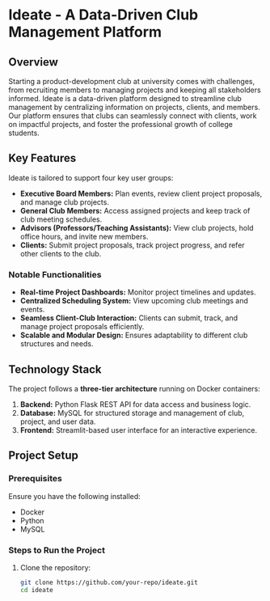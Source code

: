 # Ideate - A Data-Driven Club Management Platform

## Overview
Starting a product-development club at university comes with challenges, from recruiting members to managing projects and keeping all stakeholders informed. Ideate is a data-driven platform designed to streamline club management by centralizing information on projects, clients, and members. Our platform ensures that clubs can seamlessly connect with clients, work on impactful projects, and foster the professional growth of college students.

## Key Features
Ideate is tailored to support four key user groups:
- **Executive Board Members:** Plan events, review client project proposals, and manage club projects.
- **General Club Members:** Access assigned projects and keep track of club meeting schedules.
- **Advisors (Professors/Teaching Assistants):** View club projects, hold office hours, and invite new members.
- **Clients:** Submit project proposals, track project progress, and refer other clients to the club.

### Notable Functionalities
- **Real-time Project Dashboards:** Monitor project timelines and updates.
- **Centralized Scheduling System:** View upcoming club meetings and events.
- **Seamless Client-Club Interaction:** Clients can submit, track, and manage project proposals efficiently.
- **Scalable and Modular Design:** Ensures adaptability to different club structures and needs.

## Technology Stack
The project follows a **three-tier architecture** running on Docker containers:
1. **Backend:** Python Flask REST API for data access and business logic.
2. **Database:** MySQL for structured storage and management of club, project, and user data.
3. **Frontend:** Streamlit-based user interface for an interactive experience.

## Project Setup
### Prerequisites
Ensure you have the following installed:
- Docker
- Python
- MySQL

### Steps to Run the Project
1. Clone the repository:
   ```bash
   git clone https://github.com/your-repo/ideate.git
   cd ideate
